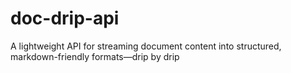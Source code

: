 # doc-drip-api
A lightweight API for streaming document content into structured, markdown-friendly formats—drip by drip
